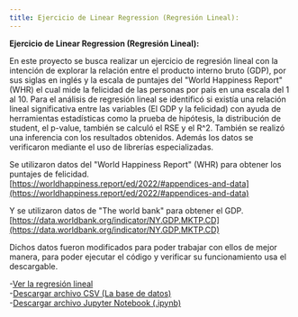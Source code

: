 ```yaml
---
title: Ejercicio de Linear Regression (Regresión Lineal):
---
```


**Ejercicio de Linear Regression (Regresión Lineal):**   

   
En este proyecto se busca realizar un ejercicio de regresión lineal con la intención de explorar la relación entre el producto interno bruto
(GDP), por sus siglas en inglés y la escala de puntajes del "World Happiness Report" (WHR) el cual mide la felicidad de las personas por país 
en una escala del 1 al 10.
Para el análisis de regresión lineal se identificó si existía una relación lineal significativa entre las variables (El GDP y la felicidad)
con ayuda de herramientas estadísticas como la prueba de hipótesis, la distribución de student, el p-value, también se calculó el RSE y el R^2.
También se realizó una inferencia con los resultados obtenidos. Además los datos se verificaron mediante el uso de librerías especializadas.

Se utilizaron datos del "World Happiness Report" (WHR) para obtener los puntajes de felicidad.   
[https://worldhappiness.report/ed/2022/#appendices-and-data](https://worldhappiness.report/ed/2022/#appendices-and-data)

Y se utilizaron datos de "The world bank" para obtener el GDP.   
[https://data.worldbank.org/indicator/NY.GDP.MKTP.CD](https://data.worldbank.org/indicator/NY.GDP.MKTP.CD)

Dichos datos fueron modificados para poder trabajar con ellos de mejor manera, para poder ejecutar el código y verificar su funcionamiento
usa el descargable.  

-[Ver la regresión lineal](Ejercicio_LinearRegression.html)  
-[Descargar archivo CSV (La base de datos)](data1_2.csv)  
-[Descargar archivo Jupyter Notebook (.ipynb)](Ejercicio_LinearRegression.ipynb)
